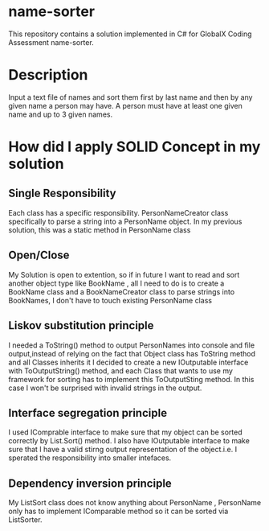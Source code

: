 # name-sorter
This repository contains a solution implemented in C# for GlobalX Coding Assessment name-sorter.

# Description
Input a text file of names and sort them first by last name and then by any given name a person may have.
A person must have at least one given name and up to 3 given names.

# How did I apply SOLID Concept in my solution

## Single Responsibility
  Each class has a specific responsibility. 
  PersonNameCreator class specifically to parse a string into a PersonName object.
  In my previous solution, this was a static method in PersonName class
  
## Open/Close
  My Solution is open to extention, so if in future I want to read and sort another object type like BookName , all I need to do is to create a BookName class and a  BookNameCreator class to parse strings into BookNames, I don't have to touch existing PersonName class
  
## Liskov substitution principle
  I needed a ToString() method to output PersonNames into console and file output,instead of relying on the fact that Object class has ToString method and all Classes inherits it I decided to create a new IOutputable interface with ToOutputString() method, and each Class that wants to use my framework for sorting has to implement this ToOutputSting method. In this case I won't be surprised with invalid strings in the output.

## Interface segregation principle 
  I used IComprable interface to make sure that my object can be sorted correctly by List.Sort() method. I also have IOutputable interface to make sure that I have a valid stirng output representation of the object.i.e. I sperated the responsibility into smaller intefaces.


## Dependency inversion principle
  My ListSort class does not know anything about PersonName , PersonName only has to implement IComparable method so it can be sorted via ListSorter.




